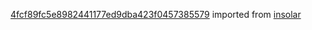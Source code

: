 [4fcf89fc5e8982441177ed9dba423f0457385579](https://github.com/insolar/insolar/commit/4fcf89fc5e8982441177ed9dba423f0457385579) imported from [insolar](https://github.com/insolar/insolar)
